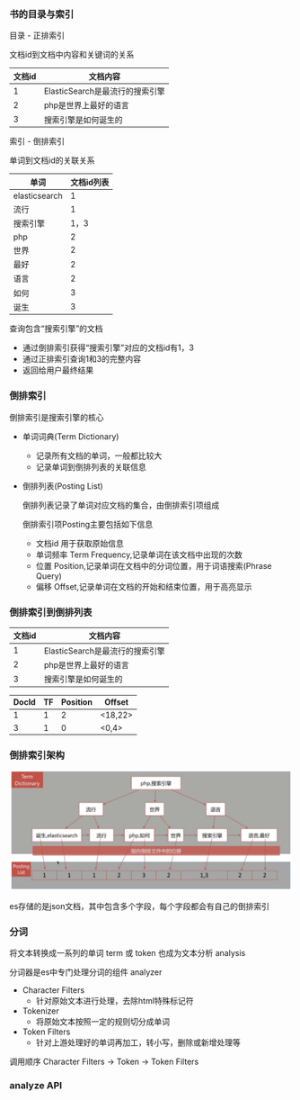 ### 书的目录与索引
目录 - 正排索引

文档id到文档中内容和关键词的关系

| 文档id | 文档内容                   |
|------|------------------------|
| 1    | ElasticSearch是最流行的搜索引擎 |
| 2    | php是世界上最好的语言           |
| 3    | 搜索引擎是如何诞生的             |

索引 - 倒排索引

单词到文档id的关联关系

| 单词            | 文档id列表 |
|---------------|--------|
| elasticsearch | 1      |
| 流行            | 1      |
| 搜索引擎          | 1，3    |
| php           | 2      |
| 世界            | 2      |
| 最好            | 2      |
| 语言            | 2      |
| 如何            | 3      |
| 诞生            | 3      |

查询包含“搜索引擎”的文档
- 通过倒排索引获得“搜索引擎”对应的文档id有1，3
- 通过正排索引查询1和3的完整内容
- 返回给用户最终结果

### 倒排索引
倒排索引是搜索引擎的核心
- 单词词典(Term Dictionary)
    
    - 记录所有文档的单词，一般都比较大
    - 记录单词到倒排列表的关联信息
     
- 倒排列表(Posting List)

    倒排列表记录了单词对应文档的集合，由倒排索引项组成
    
    倒排索引项Posting主要包括如下信息
    
    - 文档id  用于获取原始信息
    - 单词频率  Term Frequency,记录单词在该文档中出现的次数
    - 位置 Position,记录单词在文档中的分词位置，用于词语搜索(Phrase Query)
    - 偏移 Offset,记录单词在文档的开始和结束位置，用于高亮显示
    
### 倒排索引到倒排列表
| 文档id | 文档内容                   |
|------|------------------------|
| 1    | ElasticSearch是最流行的搜索引擎 |
| 2    | php是世界上最好的语言           |
| 3    | 搜索引擎是如何诞生的             |

| DocId | TF | Position | Offset  |
|-------|----|----------|---------|
| 1     | 1  | 2        | <18,22> |
| 3     | 1  | 0        | <0,4>   |

### 倒排索引架构

![](../../pic/倒排索引.png)

es存储的是json文档，其中包含多个字段，每个字段都会有自己的倒排索引
### 分词
将文本转换成一系列的单词 term 或 token 也成为文本分析 analysis

分词器是es中专门处理分词的组件 analyzer 
- Character Filters
    - 针对原始文本进行处理，去除html特殊标记符
- Tokenizer
    - 将原始文本按照一定的规则切分成单词
- Token Filters
    - 针对上游处理好的单词再加工，转小写，删除或新增处理等
    
调用顺序 Character Filters -> Token -> Token Filters

### analyze API
